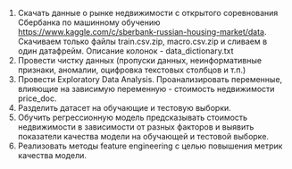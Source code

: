 1. Скачать данные о рынке недвижимости c открытого соревнования Сбербанка по машинному обучению https://www.kaggle.com/c/sberbank-russian-housing-market/data. Скачиваем только файлы train.csv.zip, macro.csv.zip и сливаем  в один датафрейм. Описание колонок - data_dictionary.txt
2. Провести чистку данных (пропуски данных, неинформативные признаки, аномалии, оцифровка текстовых столбцов и т.п.)
3. Провести Exploratory Data Analysis. Проанализировать переменные, влияющие на зависимую переменную - стоимость недвижимости price_doc.
4. Разделить датасет на обучающие и тестовую  выборки.
5. Обучить регрессионную модель предсказывать стоимость недвижимости в зависимости от разных факторов и выявить показатели качества модели на обучающей и тестовой выборке.
6. Реализовать методы feature engineering с целью повышения метрик качества модели. 
